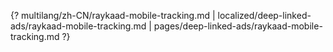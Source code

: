 {? multilang/zh-CN/raykaad-mobile-tracking.md | localized/deep-linked-ads/raykaad-mobile-tracking.md | pages/deep-linked-ads/raykaad-mobile-tracking.md ?}
